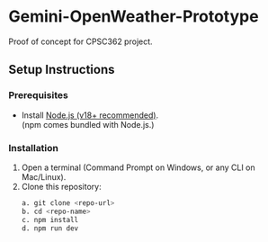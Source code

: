 # Gemini-OpenWeather-Prototype
Proof of concept for CPSC362 project.

## Setup Instructions

### Prerequisites
- Install [Node.js (v18+ recommended)](https://nodejs.org/en/download).  
  (npm comes bundled with Node.js.)

### Installation
1. Open a terminal (Command Prompt on Windows, or any CLI on Mac/Linux).
2. Clone this repository:
   ```bash
   a. git clone <repo-url>
   b. cd <repo-name>
   c. npm install
   d. npm run dev

